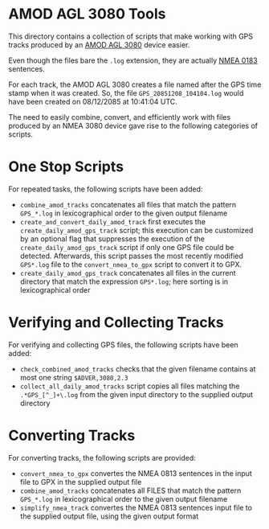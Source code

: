 # AMOD AGL 3080 Tools

This directory contains a collection of scripts that make working with GPS tracks produced by an [AMOD AGL 3080](http://module.amod.com.tw/Product/product_more.asp?vrlShohL) device easier.

Even though the files bare the ``.log`` extension, they are actually [NMEA 0183](https://en.wikipedia.org/wiki/NMEA_0183) sentences.

For each track, the AMOD AGL 3080 creates a file named after the GPS time stamp when it was created. So, the file ``GPS_20851208_104104.log`` would have been created on 08/12/2085 at 10:41:04 UTC.

The need to easily combine, convert, and efficiently work with files produced by an NMEA 3080 device gave rise to the following categories of scripts.



# One Stop Scripts

For repeated tasks, the following scripts have been added:

- ``combine_amod_tracks`` concatenates all files that match the pattern ``GPS_*.log`` in lexicographical order to the given output filename
- ``create_and_convert_daily_amod_track`` first executes the ``create_daily_amod_gps_track`` script; this execution can be customized  by an optional flag that suppresses the execution of the ``create_daily_amod_gps_track`` script if only one GPS file could be detected. Afterwards, this script passes the most recently modified ``GPS*.log`` file to the ``convert_nmea_to_gpx`` script to convert it to GPX.
- ``create_daily_amod_gps_track`` concatenates all files in the current directory that match the expression ``GPS*.log``; here sorting is in lexicographical order



# Verifying and Collecting Tracks

For verifying and collecting GPS files, the following scripts have been added:

- ``check_combined_amod_tracks`` checks that the given filename contains at most one string ``$ADVER,3080,2.3``
- ``collect_all_daily_amod_tracks`` script copies all files matching the ``.*GPS_[^_]+\.log`` from the given input directory to the supplied output directory



# Converting Tracks

For converting tracks, the following scripts are provided:

- ``convert_nmea_to_gpx`` convertes the NMEA 0813 sentences in the input file to GPX in the supplied output file
- ``combine_amod_tracks`` concatenates all FILES that match the pattern ``GPS_*.log`` in lexicographical order to the given output filename
- ``simplify_nmea_track`` convertes the NMEA 0813 sentences input file to the supplied output file, using the given output format
